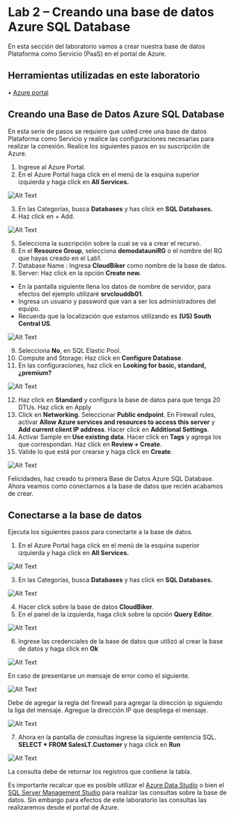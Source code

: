 # Lab 2 – Creando una base de datos Azure SQL Database
En esta sección del laboratorio vamos a crear nuestra base de datos Plataforma como Servicio (PaaS) en el portal de Azure.

## Herramientas utilizadas en este laboratorio
•	[Azure portal](https://portal.azure.com/)

## Creando una Base de Datos Azure SQL Database
En esta serie de pasos se requiere que usted cree una base de datos Plataforma como Servicio y realice las configuraciones necesarias para realizar la conexión. 
Realice los siguientes pasos en su suscripción de Azure. 

1.  Ingrese al Azure Portal.
2.	En el Azure Portal haga click en el menú de la esquina superior izquierda y haga click en **All Services.**

![Alt Text](https://github.com/admirandcr/Intro-AzureDataFactory/blob/master/Docs/img/CreateResource.png)
 
3.	En las Categorías, busca **Databases** y has click en **SQL Databases.**
4.	Haz click en + Add.

![Alt Text](https://github.com/admirandcr/Intro-AzureDataFactory/blob/master/Docs/img/SQLDatabase.png)
 
5.	Selecciona la suscripción sobre la cual se va a crear el recurso.
6.	En el **Resource Group**, selecciona **demodatauniRG** o el nombre del RG que hayas creado en el Lab1.
7.	Database Name : Ingresa **CloudBiker** como nombre de la base de datos.
8.	Server: Haz click en la opción **Create new.**
  - En la pantalla siguiente llena los datos de nombre de servidor, para efectos del ejemplo utilizaré **srvclouddb01**.
  - Ingresa un usuario y password que van a ser los administradores del equipo.
  - Recuerda que la localización que estamos utilizando es **(US) South Central US**.

![Alt Text](https://github.com/admirandcr/Intro-AzureDataFactory/blob/master/Docs/img/NewServer.png)
 
9.	Selecciona **No**, en SQL Elastic Pool. 
10.	Compute and Storage: Haz click en **Configure Database**.
11.	En las configuraciones, haz click en **Looking for basic, standard, ¿premium?**

![Alt Text](https://github.com/admirandcr/Intro-AzureDataFactory/blob/master/Docs/img/BasicPremium.png)
 
12.	Haz click en **Standard** y configura la base de datos para que tenga 20 DTUs. Haz click en Apply
13.	Click en **Networking**. Seleccionar **Public endpoint**. En Firewall rules, activar **Allow Azure services and resources to access this server** y **Add current client IP address**. Hacer click en **Additional Settings**. 
14.	Activar Sample en **Use existing data**. Hacer click en **Tags** y agrega los que correspondan.  Haz click en **Review + Create**.
15.	Valide lo que está por crearse y haga click en **Create**. 

![Alt Text](https://github.com/admirandcr/Intro-AzureDataFactory/blob/master/Docs/img/DeploymentComplete.PNG)

Felicidades, haz creado tu primera Base de Datos Azure SQL Database. Ahora veamos como conectarnos a la base de datos que recién acabamos de crear.


## Conectarse a la base de datos

Ejecuta los siguientes pasos para conectarte a la base de datos.

1. En el Azure Portal haga click en el menú de la esquina superior izquierda y haga click en **All Services.**

![Alt Text](https://github.com/admirandcr/Intro-AzureDataFactory/blob/master/Docs/img/CreateResource.png)
 
3.	En las Categorías, busca **Databases** y has click en **SQL Databases.**

![Alt Text](https://github.com/admirandcr/Intro-AzureDataFactory/blob/master/Docs/img/AllDatabases.PNG)

4. Hacer click sobre la base de datos **CloudBiker**.
5. En el panel de la izquierda, haga click sobre la opción **Query Editor**.

![Alt Text](https://github.com/admirandcr/Intro-AzureDataFactory/blob/master/Docs/img/Panel.PNG)

6. Ingrese las credenciales de la base de datos que utilizó al crear la base de datos y haga click en **Ok**

![Alt Text](https://github.com/admirandcr/Intro-AzureDataFactory/blob/master/Docs/img/QueryEditor.PNG)

   En caso de presentarse un mensaje de error como el siguiente.
   
![Alt Text](https://github.com/admirandcr/Intro-AzureDataFactory/blob/master/Docs/img/FirewallError.png)

   Debe de agregar la regla del firewall para agregar la dirección ip siguiendo la liga del mensaje. Agregue la dirección IP que despliega el mensaje.
  
![Alt Text](https://github.com/admirandcr/Intro-AzureDataFactory/blob/master/Docs/img/FirewallSettings.PNG)

7. Ahora en la pantalla de consultas ingrese la siguiente sentencia SQL.
   **SELECT * FROM SalesLT.Customer** y haga click en **Run**
   
![Alt Text](https://github.com/admirandcr/Intro-AzureDataFactory/blob/master/Docs/img/CustomerTable.PNG)

   La consulta debe de retornar los registros que contiene la tabla.
   
Es importante recalcar que es posible utilizar el [Azure Data Studio](https://docs.microsoft.com/en-us/sql/azure-data-studio/download-azure-data-studio?view=sql-server-ver15) o bien el [SQL Server Management Studio](https://docs.microsoft.com/en-us/sql/ssms/download-sql-server-management-studio-ssms?view=sql-server-ver15) para realizar las consultas sobre la base de datos. Sin embargo para efectos de este laboratorio las consultas las realizaremos desde el portal de Azure.


